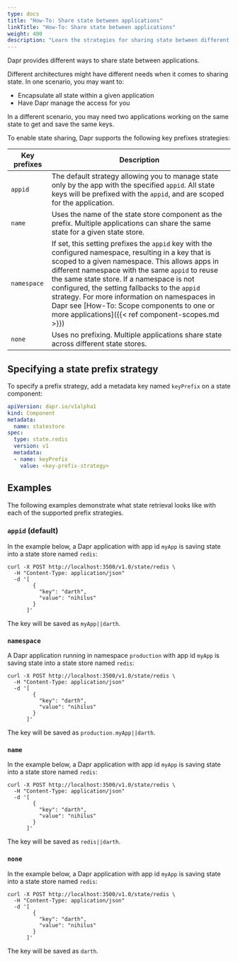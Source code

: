 ```yaml
---
type: docs
title: "How-To: Share state between applications"
linkTitle: "How-To: Share state between applications"
weight: 400
description: "Learn the strategies for sharing state between different applications"
---
```


Dapr provides different ways to share state between applications.

Different architectures might have different needs when it comes to sharing state. In one scenario, you may want to:

- Encapsulate all state within a given application 
- Have Dapr manage the access for you

In a different scenario, you may need two applications working on the same state to get and save the same keys.

To enable state sharing, Dapr supports the following key prefixes strategies:

| Key prefixes | Description |
| ------------ | ----------- |
| `appid` | The default strategy allowing you to manage state only by the app with the specified `appid`. All state keys will be prefixed with the `appid`, and are scoped for the application. |
| `name` | Uses the name of the state store component as the prefix. Multiple applications can share the same state for a given state store. |
| `namespace` |  If set, this setting prefixes the `appid` key with the configured namespace, resulting in a key that is scoped to a given namespace. This allows apps in different namespace with the same `appid` to reuse the same state store. If a namespace is not configured, the setting fallbacks to the `appid` strategy. For more information on namespaces in Dapr see [How-To: Scope components to one or more applications]({{< ref component-scopes.md >}}) |
| `none` | Uses no prefixing. Multiple applications share state across different state stores. |

## Specifying a state prefix strategy

To specify a prefix strategy, add a metadata key named `keyPrefix` on a state component:

```yaml
apiVersion: dapr.io/v1alpha1
kind: Component
metadata:
  name: statestore
spec:
  type: state.redis
  version: v1
  metadata:
  - name: keyPrefix
    value: <key-prefix-strategy>
```

## Examples

The following examples demonstrate what state retrieval looks like with each of the supported prefix strategies.

### `appid` (default)

In the example below, a Dapr application with app id `myApp` is saving state into a state store named `redis`:

```shell
curl -X POST http://localhost:3500/v1.0/state/redis \
  -H "Content-Type: application/json"
  -d '[
        {
          "key": "darth",
          "value": "nihilus"
        }
      ]'
```

The key will be saved as `myApp||darth`.

### `namespace`

A Dapr application running in namespace `production` with app id `myApp` is saving state into a state store named `redis`:

```shell
curl -X POST http://localhost:3500/v1.0/state/redis \
  -H "Content-Type: application/json"
  -d '[
        {
          "key": "darth",
          "value": "nihilus"
        }
      ]'
```

The key will be saved as `production.myApp||darth`.

### `name`

In the example below, a Dapr application with app id `myApp` is saving state into a state store named `redis`:

```shell
curl -X POST http://localhost:3500/v1.0/state/redis \
  -H "Content-Type: application/json"
  -d '[
        {
          "key": "darth",
          "value": "nihilus"
        }
      ]'
```

The key will be saved as `redis||darth`.

### `none`

In the example below, a Dapr application with app id `myApp` is saving state into a state store named `redis`:

```shell
curl -X POST http://localhost:3500/v1.0/state/redis \
  -H "Content-Type: application/json"
  -d '[
        {
          "key": "darth",
          "value": "nihilus"
        }
      ]'
```

The key will be saved as `darth`.